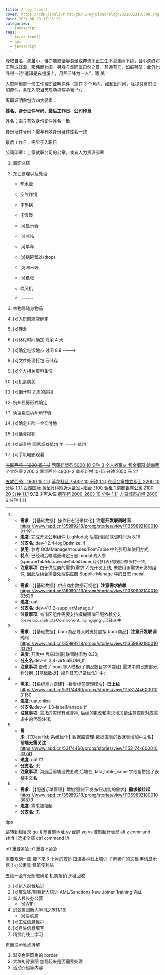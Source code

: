 ```yaml
---
title: Array.from()
cover: https://cdn.jsdelivr.net/gh/FE-ng/picGo/blog/20210623160309.png
date: 2021-06-20 13:23:12
categories:
  - javascript
tags:
  - Array.from()
  - api
  - javascript
---
```


<!--
 * @Author: your name
 * @Date: 2021-07-31 21:00:06
 * @LastEditTime: 2021-08-05 15:16:32
 * @LastEditors: Please set LastEditors
 * @Description: In User Settings Edit
 * @FilePath: /droplets/source/_drafts/tips.md
-->

峰取自名，溪虽小，但亦能或恬静浪漫或奔流不止生生不息连绵不绝，且小溪终将汇聚成江海，宏伟而壮阔。另峰与溪同属自然之景，互通有无，如鼓琴瑟；此外也寻得一诗“遥知是夜檀溪上，月照千峰为一人”，嗯 美！

入职阿里前一份工作离职证明原件（需在 3 个月内，如超出时间，除提供离职证明原件，需在入职当天现场填写承诺书）。

离职证明需包含四大要素：

**姓名、身份证件号码、最后工作日、公司印章**

姓名：需与有效身份证件姓名一致

身份证件号码：需与有效身份证件姓名一致

最后工作日：需早于入职日

公司印章：上家就职公司的公章，或者人力资源部章

1. 离职总结
2. 东西整理以及处理

   - 热水壶
   - 空气炸锅
   - 电热锅
   - 电饭煲
   - [x]显示器
   - [x]冰箱
   - [x]单车

   - [x]锅碗瓢盆(drop)
   - [x]油米等
   - [x]纸张
   - 吹风机
   - ,------

3. 衣物等随身物品
4. [x]入职前酒店确定
5. [x]理发
6. [x]休假时间确定 剩余 4 天
7. [x]确定吃饭地点 时间 8.8 ---->
8. [x]文件处理打包 云储存
9. [x]个人相关资料备份
10. [x]机票购买

11. [x]倒计时 2 周的周报
12. 杭州租房形式确定
13. 快速适应杭州新环境
14. [x]确定五险一金交付地
15. [x]话费报销
16. [x]邮寄地 回家或者杭州 fn ---> 杭州
17. [x]手机电影观看

~~[五联西苑，1600 15 1.1.1](https://www.douban.com/group/topic/240645340/)~~
[西荡苑梨苑 5000 10 分钟 3](https://www.douban.com/group/topic/240673012/)
[个人找室友 紫金庭园 朝南两个大卧室 2200 3](https://www.douban.com/group/topic/240577251/)
[嘉绿西苑 4900- 2](https://www.douban.com/group/topic/240096060/)
[美都新村 10-15 分钟 2050 元 2?](https://www.douban.com/group/topic/242088045/)

[五联西苑，1600 15 1.1.1](https://www.douban.com/group/topic/240613388/)
[莲花社区 2500? 10 分钟 1.1.1](https://www.douban.com/group/topic/240879501/)
[东岳公寓独立厨卫 2200 10 分钟 1.1.1](https://www.douban.com/group/topic/242071861/)
[西湖国际 黄龙万科附近大卧室+阳台 2100 合租 1](https://www.douban.com/group/topic/241839434/)
[南都银座公寓 2100 20 分钟 1.1.1](https://www.douban.com/group/topic/242086366/) **9.12 才可入住**
[荷花苑 2000-2600 10 分钟 1.1.1](https://www.douban.com/group/topic/241752765/)
[方易城市心境 2600 6 分钟 1.1.1 ](https://www.douban.com/group/topic/240236082/)

---

1.  - **需求**:【【基础数据】操作日志记录优化】**注意开发联调时间**
      https://www.tapd.cn/35989218/prong/stories/view/1135989218001033481;
    - **进度**: 完成开发公用组件 LogModal; 后端(瑞豪)联调时间为 8.18
    - **分支名**: dev-1.2.4-logOptimize_lf
    - **使用**: 参考 BOMManage/modules/FormTable 中的引用和使用方式;
    - **特点**: 已经和后端瑞豪确定日志 modal 的入参(operateTableId,operateTableName,),出参(表格数据)都保持一致;
    - **注意事项**: 由于供应商的需求(需求 2)先开发上线, 未使用该需求开发的组件, 因此后续会需要处理供应商 SupplierManage 中的日志 modal;

2.  - **需求**:【【基础数据】供应商主数据可视化】**注意需求依赖**
      https://www.tapd.cn/35989218/prong/stories/view/1135989218001032629
    - **进度**: uat
    - **分支名**: dev-v1.1.2-supplier​Manage_lf
    - **注意事项**: 省市区组件需要支持模糊赋值匹配依赖分支(develop_districtsComponent_liqingqing),已经合并

3.  - **需求**:【【基础数据】bom 商品导入时支持虚拟 bom 商品】**注意开发联调时间**
      https://www.tapd.cn/35989218/prong/stories/view/1135989218001033751
    - **进度**: 开发中 后端(瑞豪)联调时间为 8.23;
    - **分支名**:dev-v1.2.4-virtualBOM_lf
    - **注意事项**:更改了 bom 导入模板(子商品数目字体变红) 需求中的日志部分,划分到【【基础数据】操作日志记录优化】中;

4.  - **需求**:【【系统能力搭建】-新增标签管理模块】**已上线**
      https://www.tapd.cn/53174460/prong/stories/view/1153174460001031150
    - **进度**: uat,online
    - **分支名**:dev-v1.1.3-labelManage_lf
    - **注意事项**: 需求的实现有点费神, 后续的更改和需求增加请注意查看对应需求中的代码注释;

5.  - **需求**:【【DataHub 系统优化】数据库管理-数据库表的数据表增加中文名】**前端无需关注**
      https://www.tapd.cn/53174460/prong/stories/view/1153174460001033741
    - **进度**: uat 中
    - **分支名**: 无
    - **注意事项**: 沟通后前端没做更改,后端在 data_table_name 字段里拼接了表格中文名

6.  - **需求**:【【配送订单管理】增加‘强制下发’按钮功能的需求】**需求被挂起**
      https://www.tapd.cn/35989218/prong/stories/view/1135989218001030879
    - **进度**: 需求被挂起
    - **分支名**: 无

tips

跳转到根目录 gu
复制当前地址 yy
截屏 yg
vs 控制超行表现 alt z
command shift l 选择全部
ctrl command i/t

p0 重要紧急
p1 重要不紧急

需要规划一些
接下来 3 个月的安排
跟进各种线上培训
了解我们的文档
申请显示器 1
办公用具 纸笔便利贴

五险一金有无断缴确定
机票报销
房租回收

1. [x]新人制裁培训
2. [x]反洗钱/制裁新人培训 AML/Sanctions New Joiner Training 完成
3. 新人橙长办公营
   - [x]WIFI
4. 蚂蚁集团新人学习之旅(1/18)
   - [x]启航篇
5. [x]工位信息维护
6. [x]月饼信息填写
7. 精武门线上学习

页面技术难点拆解

1. 渐变色带圆角的 border
2. 大块的背景图 加载起来是否需要处理
3. 活动介绍等内容
